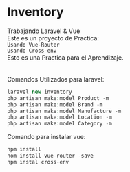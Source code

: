 <h1>Inventory</h1>

Trabajando Laravel & Vue<br>
Este es un proyecto de Practica: <br>
`Usando Vue-Router`<br>
`Usando Cross-env` <br>
Esto es una Practica para el Aprendizaje.<br>
<br>
<br>
Comandos Utilizados para laravel:<br>

```PHP
laravel new inventory
php artisan make:model Product -m
php artisan make:model Brand -m
php artisan make:model Manufacture -m
php artisan make:model Location -m
php artisan make:model Category -m
```

Comando para instalar vue:<br>

```JavaScript
npm install
nom install vue-router -save
npm instal cross-env
``` 
<br>
